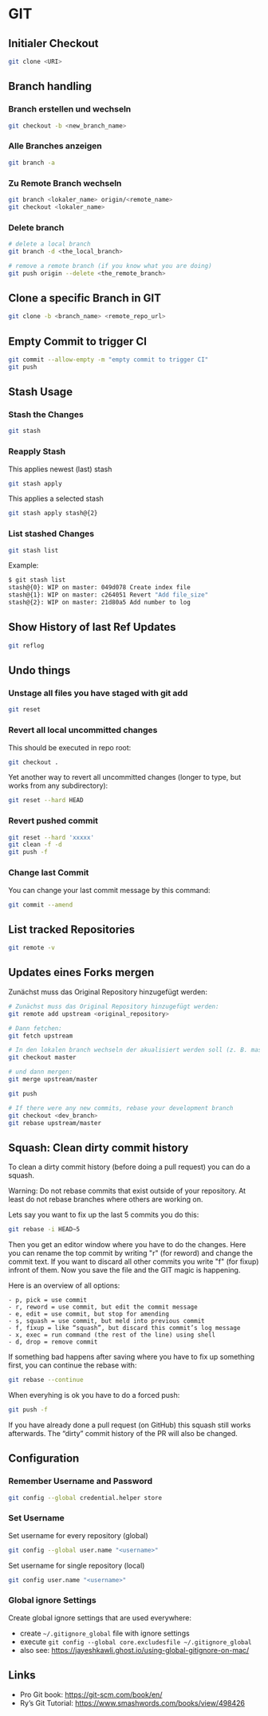 # GIT

## Initialer Checkout
``` bash
git clone <URI>
```

## Branch handling

### Branch erstellen und wechseln
``` bash
git checkout -b <new_branch_name>
```

### Alle Branches anzeigen
``` bash
git branch -a
```

### Zu Remote Branch wechseln
``` bash
git branch <lokaler_name> origin/<remote_name>
git checkout <lokaler_name>
```

### Delete branch
``` bash
# delete a local branch
git branch -d <the_local_branch>

# remove a remote branch (if you know what you are doing)
git push origin --delete <the_remote_branch>
```

## Clone a specific Branch in GIT
``` bash
git clone -b <branch_name> <remote_repo_url>
```

## Empty Commit to trigger CI
``` bash
git commit --allow-empty -m "empty commit to trigger CI"
git push
```

## Stash Usage

### Stash the Changes
``` bash
git stash
```

### Reapply Stash
This applies newest (last) stash

``` bash
git stash apply
```

This applies a selected stash

``` bash
git stash apply stash@{2}
```

### List stashed Changes
``` bash
git stash list
```

Example:

``` bash
$ git stash list
stash@{0}: WIP on master: 049d078 Create index file
stash@{1}: WIP on master: c264051 Revert "Add file_size"
stash@{2}: WIP on master: 21d80a5 Add number to log
```

## Show History of last Ref Updates
``` bash
git reflog
```

## Undo things

### Unstage all files you have staged with git add
``` bash
git reset
```

### Revert all local uncommitted changes
This should be executed in repo root:

``` bash
git checkout .
```

Yet another way to revert all uncommitted changes (longer to type, but
works from any subdirectory):

``` bash
git reset --hard HEAD
```

### Revert pushed commit
``` bash
git reset --hard 'xxxxx'
git clean -f -d
git push -f
```

### Change last Commit
You can change your last commit message by this command:

``` bash
git commit --amend
```

## List tracked Repositories
``` bash
git remote -v
```

## Updates eines Forks mergen
Zunächst muss das Original Repository hinzugefügt werden:

``` bash
# Zunächst muss das Original Repository hinzugefügt werden:
git remote add upstream <original_repository>

# Dann fetchen:
git fetch upstream

# In den lokalen branch wechseln der akualisiert werden soll (z. B. master):
git checkout master

# und dann mergen:
git merge upstream/master

git push

# If there were any new commits, rebase your development branch
git checkout <dev_branch>
git rebase upstream/master
```

## Squash: Clean dirty commit history
To clean a dirty commit history (before doing a pull request) you can do
a squash.

Warning: Do not rebase commits that exist outside of your repository. At
least do not rebase branches where others are working on.

Lets say you want to fix up the last 5 commits you do this:

``` bash
git rebase -i HEAD~5
```

Then you get an editor window where you have to do the changes. Here you
can rename the top commit by writing "r" (for reword) and change the
commit text. If you want to discard all other commits you write "f" (for
fixup) infront of them. Now you save the file and the GIT magic is
happening.

Here is an overview of all options:
```
- p, pick = use commit
- r, reword = use commit, but edit the commit message
- e, edit = use commit, but stop for amending
- s, squash = use commit, but meld into previous commit
- f, fixup = like “squash”, but discard this commit’s log message
- x, exec = run command (the rest of the line) using shell
- d, drop = remove commit
```

If something bad happens after saving where you have to fix up something
first, you can continue the rebase with:

``` bash
git rebase --continue
```

When everyhing is ok you have to do a forced push:

``` bash
git push -f
```

If you have already done a pull request (on GitHub) this squash still
works afterwards. The “dirty” commit history of the PR will also be
changed.

## Configuration

### Remember Username and Password
``` bash
git config --global credential.helper store
```

### Set Username
Set username for every repository (global)

``` bash
git config --global user.name "<username>"
```

Set username for single repository (local)

``` bash
git config user.name "<username>"
```

### Global ignore Settings
Create global ignore settings that are used everywhere:
- create `~/.gitignore_global` file with ignore settings
- execute `git config --global core.excludesfile ~/.gitignore_global`
- also see: <https://jayeshkawli.ghost.io/using-global-gitignore-on-mac/>

## Links
  - Pro Git book: <https://git-scm.com/book/en/>
  - Ry’s Git Tutorial: <https://www.smashwords.com/books/view/498426>
